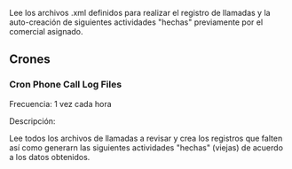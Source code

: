 Lee los archivos .xml definidos para realizar el registro de llamadas y la auto-creación de siguientes actividades "hechas" previamente por el comercial asignado.

## Crones

### Cron Phone Call Log Files
Frecuencia: 1 vez cada hora

Descripción:

Lee todos los archivos de llamadas a revisar y crea los registros que falten así como generarn las siguientes actividades "hechas" (viejas) de acuerdo a los datos obtenidos.
